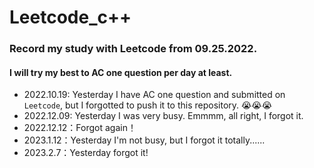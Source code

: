 # Leetcode_c++
### Record my study with Leetcode from 09.25.2022.
#### I will try my best to AC one question per day at least.


+ 2022.10.19: Yesterday I have AC one question and submitted on `Leetcode`, but I forgotted to push it to this repository. 😭😭😭 
+ 2022.12.09: Yesterday I was very busy. Emmmm, all right, I forgot it.
+ 2022.12.12：Forgot again！
+ 2023.1.12：Yesterday I'm not busy, but I forgot it totally......
+ 2023.2.7：Yesterday forgot it!